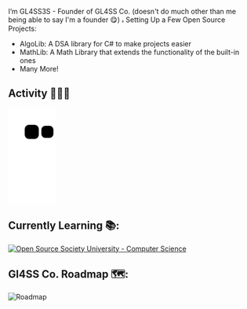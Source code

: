 I’m GL4SS3S - Founder of GL4SS Co. (doesn't do much other than me being able to say I'm a founder 😋)
ہ
Setting Up a Few Open Source Projects:
 - AlgoLib: A DSA library for C# to make projects easier
 - MathLib: A Math Library that extends the functionality of the built-in ones
 - Many More!

## Activity 🧑🏻‍💻

![snake animation](https://github.com/Gl4SS3S/Gl4SS3S/blob/output/github-contribution-grid-snake.svg)

## Currently Learning 📚:
[![Open Source Society University - Computer Science](https://img.shields.io/badge/OSSU-computer--science-blue.svg)](https://github.com/ossu/computer-science)

## Gl4SS Co. Roadmap 🗺️:
![Roadmap](https://res.cloudinary.com/thurling/image/upload/v1679648357/Personal%20Projects/Read%20me/GL4ssco.drawio_enciiz.png)
